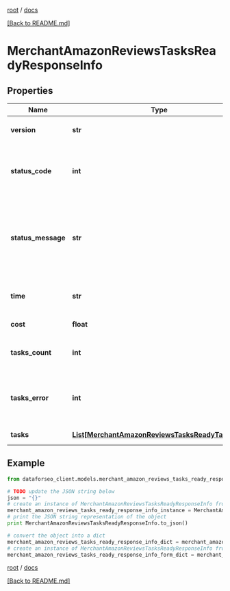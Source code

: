 [root](./../ "root") / [docs](./ "docs")

[[Back to README.md]](./../README.md "[Back to README.md]")

# MerchantAmazonReviewsTasksReadyResponseInfo

## Properties

Name | Type | Description | Notes
------------ | ------------- | ------------- | -------------
**version** | **str** | the current version of the API | [optional]
**status_code** | **int** | general status code you can find the full list of the response codes here | [optional]
**status_message** | **str** | general informational message you can find the full list of general informational messages here | [optional]
**time** | **str** | total execution time, seconds | [optional]
**cost** | **float** | total tasks cost, USD | [optional]
**tasks_count** | **int** | the number of tasks in the tasks array | [optional]
**tasks_error** | **int** | the number of tasks in the tasks array returned with an error | [optional]
**tasks** | [**List[MerchantAmazonReviewsTasksReadyTaskInfo]**](MerchantAmazonReviewsTasksReadyTaskInfo.md) | array of tasks | [optional]

## Example

```python
from dataforseo_client.models.merchant_amazon_reviews_tasks_ready_response_info import MerchantAmazonReviewsTasksReadyResponseInfo

# TODO update the JSON string below
json = "{}"
# create an instance of MerchantAmazonReviewsTasksReadyResponseInfo from a JSON string
merchant_amazon_reviews_tasks_ready_response_info_instance = MerchantAmazonReviewsTasksReadyResponseInfo.from_json(json)
# print the JSON string representation of the object
print MerchantAmazonReviewsTasksReadyResponseInfo.to_json()

# convert the object into a dict
merchant_amazon_reviews_tasks_ready_response_info_dict = merchant_amazon_reviews_tasks_ready_response_info_instance.to_dict()
# create an instance of MerchantAmazonReviewsTasksReadyResponseInfo from a dict
merchant_amazon_reviews_tasks_ready_response_info_form_dict = merchant_amazon_reviews_tasks_ready_response_info.from_dict(merchant_amazon_reviews_tasks_ready_response_info_dict)
```

  

[root](./../ "root") / [docs](./ "docs")

[[Back to README.md]](./../README.md "[Back to README.md]")